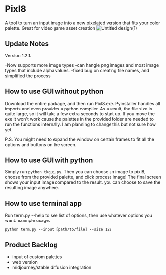 # Pixl8
A tool to turn an input image into a new pixelated version that fits your color palette. Great for video game asset creation
![Untitled design(1)](https://github.com/benstratton-7/Pixl8/assets/109835020/bb46896a-b8c5-400a-b8cb-08b226846690)

## Update Notes
Version 1.2.1:

  -Now supports more image types
    -can hangle png images and most image types that include alpha values.
  -fixed bug on creating file names, and simplified the process


## How to use GUI without python
Download the entire package, and then run Pixl8.exe. Pyinstaller handles all imports and even provides a python compiler. As a result, the file size is quite large, so it will take a few extra seconds to start up. If you move the exe it won't work cause the palettes in the provided folder are needed to run the functions internally. I am planning to change this but not sure how yet.

P.S. You might need to expand the window on certain frames to fit all the options and buttons on the screen.

## How to use GUI with python
Simply run ```python tkgui.py```. Then you can choose an image to pixl8, choose from the provided palette, and click process image! The final screen shows your input image compared to the result. you can choose to save the resulting image anywhere.

## How to use terminal app
Run term.py --help to see list of options, then use whatever options you want. example usage:

```python term.py --input [path/to/file] --size 128```

## Product Backlog
  - input of custom palettes
  - web version
  - midjourney/stable diffusion integration
